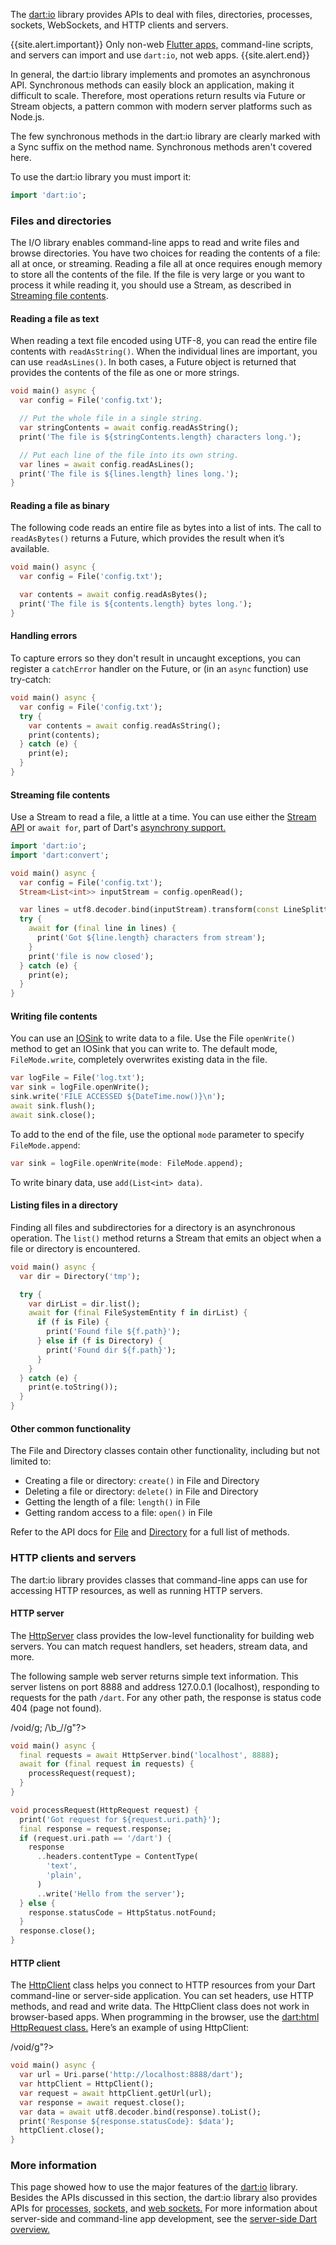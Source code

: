 <?code-excerpt plaster="none"?>

The [dart:io][] library provides APIs to deal with
files, directories, processes, sockets, WebSockets, and HTTP
clients and servers.

{{site.alert.important}}
  Only non-web [Flutter apps,]({{site.flutter}}) command-line scripts, 
  and servers can import and use `dart:io`, not web apps.
{{site.alert.end}}

In general, the dart:io library implements and promotes an asynchronous
API. Synchronous methods can easily block an application, making it
difficult to scale. Therefore, most operations return results via Future
or Stream objects, a pattern common with modern server platforms such as
Node.js.

The few synchronous methods in the dart:io library are clearly marked
with a Sync suffix on the method name. Synchronous methods aren't covered here.

To use the dart:io library you must import it:

<?code-excerpt "misc/test/library_tour/io_test.dart (import)"?>
```dart
import 'dart:io';
```

### Files and directories

The I/O library enables command-line apps to read and write files and
browse directories. You have two choices for reading the contents of a
file: all at once, or streaming. Reading a file all at once requires
enough memory to store all the contents of the file. If the file is very
large or you want to process it while reading it, you should use a
Stream, as described in
[Streaming file contents](#streaming-file-contents).

#### Reading a file as text

When reading a text file encoded using UTF-8, you can read the entire
file contents with `readAsString()`. When the individual lines are
important, you can use `readAsLines()`. In both cases, a Future object
is returned that provides the contents of the file as one or more
strings.

<?code-excerpt "misc/test/library_tour/io_test.dart (readAsString)" replace="/\btest_data\///g"?>
```dart
void main() async {
  var config = File('config.txt');

  // Put the whole file in a single string.
  var stringContents = await config.readAsString();
  print('The file is ${stringContents.length} characters long.');

  // Put each line of the file into its own string.
  var lines = await config.readAsLines();
  print('The file is ${lines.length} lines long.');
}
```


#### Reading a file as binary

The following code reads an entire file as bytes into a list of ints.
The call to `readAsBytes()` returns a Future, which provides the result
when it’s available.

<?code-excerpt "misc/test/library_tour/io_test.dart (readAsBytes)" replace="/\btest_data\///g"?>
```dart
void main() async {
  var config = File('config.txt');

  var contents = await config.readAsBytes();
  print('The file is ${contents.length} bytes long.');
}
```

#### Handling errors

To capture errors so they don't result in uncaught exceptions, you can
register a `catchError` handler on the Future,
or (in an `async` function) use try-catch:

<?code-excerpt "misc/test/library_tour/io_test.dart (try-catch)" replace="/does-not-exist/config/g"?>
```dart
void main() async {
  var config = File('config.txt');
  try {
    var contents = await config.readAsString();
    print(contents);
  } catch (e) {
    print(e);
  }
}
```

#### Streaming file contents

Use a Stream to read a file, a little at a time.
You can use either the [Stream API](/guides/libraries/library-tour#stream)
or `await for`, part of Dart's
[asynchrony support.](/guides/language/language-tour#asynchrony-support)

<?code-excerpt "misc/test/library_tour/io_test.dart (read-from-stream)" replace="/_?test_\w*\/?//g"?>
```dart
import 'dart:io';
import 'dart:convert';

void main() async {
  var config = File('config.txt');
  Stream<List<int>> inputStream = config.openRead();

  var lines = utf8.decoder.bind(inputStream).transform(const LineSplitter());
  try {
    await for (final line in lines) {
      print('Got ${line.length} characters from stream');
    }
    print('file is now closed');
  } catch (e) {
    print(e);
  }
}
```

#### Writing file contents

You can use an [IOSink][] to
write data to a file. Use the File `openWrite()` method to get an IOSink
that you can write to. The default mode, `FileMode.write`, completely
overwrites existing data in the file.

<?code-excerpt "misc/test/library_tour/io_test.dart (write-file)" replace="/\btest_data\///g"?>
```dart
var logFile = File('log.txt');
var sink = logFile.openWrite();
sink.write('FILE ACCESSED ${DateTime.now()}\n');
await sink.flush();
await sink.close();
```

To add to the end of the file, use the optional `mode` parameter to
specify `FileMode.append`:

<?code-excerpt "misc/test/library_tour/io_test.dart (append)" replace="/_?test_\w*\/?//g"?>
```dart
var sink = logFile.openWrite(mode: FileMode.append);
```

To write binary data, use `add(List<int> data)`.


#### Listing files in a directory

Finding all files and subdirectories for a directory is an asynchronous
operation. The `list()` method returns a Stream that emits an object
when a file or directory is encountered.

<?code-excerpt "misc/test/library_tour/io_test.dart (list-dir)" replace="/\btest_data\b/tmp/g"?>
```dart
void main() async {
  var dir = Directory('tmp');

  try {
    var dirList = dir.list();
    await for (final FileSystemEntity f in dirList) {
      if (f is File) {
        print('Found file ${f.path}');
      } else if (f is Directory) {
        print('Found dir ${f.path}');
      }
    }
  } catch (e) {
    print(e.toString());
  }
}
```


#### Other common functionality

The File and Directory classes contain other functionality, including
but not limited to:

-   Creating a file or directory: `create()` in File and Directory
-   Deleting a file or directory: `delete()` in File and Directory
-   Getting the length of a file: `length()` in File
-   Getting random access to a file: `open()` in File

Refer to the API docs for [File][] and [Directory][] for a full
list of methods.


### HTTP clients and servers

The dart:io library provides classes that command-line apps can use for
accessing HTTP resources, as well as running HTTP servers.

#### HTTP server

The [HttpServer][] class
provides the low-level functionality for building web servers. You can
match request handlers, set headers, stream data, and more.

The following sample web server returns simple text information.
This server listens on port 8888 and address 127.0.0.1 (localhost),
responding to requests for the path `/dart`. For any other path,
the response is status code 404 (page not found).

<?code-excerpt "misc/lib/library_tour/io/http_server.dart" replace="/Future\<void\>/void/g; /\b_//g"?>
```dart
void main() async {
  final requests = await HttpServer.bind('localhost', 8888);
  await for (final request in requests) {
    processRequest(request);
  }
}

void processRequest(HttpRequest request) {
  print('Got request for ${request.uri.path}');
  final response = request.response;
  if (request.uri.path == '/dart') {
    response
      ..headers.contentType = ContentType(
        'text',
        'plain',
      )
      ..write('Hello from the server');
  } else {
    response.statusCode = HttpStatus.notFound;
  }
  response.close();
}
```

#### HTTP client

The [HttpClient][] class
helps you connect to HTTP resources from your Dart command-line or
server-side application. You can set headers, use HTTP methods, and read
and write data. The HttpClient class does not work in browser-based
apps. When programming in the browser, use the
[dart:html HttpRequest class.][HttpRequest]
Here’s an example of using HttpClient:

<?code-excerpt "misc/test/library_tour/io_test.dart (client)" replace="/Future\<void\>/void/g"?>
```dart
void main() async {
  var url = Uri.parse('http://localhost:8888/dart');
  var httpClient = HttpClient();
  var request = await httpClient.getUrl(url);
  var response = await request.close();
  var data = await utf8.decoder.bind(response).toList();
  print('Response ${response.statusCode}: $data');
  httpClient.close();
}
```


### More information

This page showed how to use the major features of the [dart:io][] library.
Besides the APIs discussed in this section, the dart:io library also
provides APIs for [processes,][Process] [sockets,][Socket] and
[web sockets.][WebSocket]
For more information about server-side and command-line app development, see the
[server-side Dart overview.](/server)


[library tour]: /guides/libraries/library-tour
[dart:io]: {{site.dart-api}}/{{site.data.pkg-vers.SDK.channel}}/dart-io/dart-io-library.html
[Directory]: {{site.dart-api}}/{{site.data.pkg-vers.SDK.channel}}/dart-io/Directory-class.html
[File]: {{site.dart-api}}/{{site.data.pkg-vers.SDK.channel}}/dart-io/File-class.html
[HttpClient]: {{site.dart-api}}/{{site.data.pkg-vers.SDK.channel}}/dart-io/HttpClient-class.html
[HttpRequest]: {{site.dart-api}}/{{site.data.pkg-vers.SDK.channel}}/dart-html/HttpRequest-class.html
[HttpServer]: {{site.dart-api}}/{{site.data.pkg-vers.SDK.channel}}/dart-io/HttpServer-class.html
[IOSink]: {{site.dart-api}}/{{site.data.pkg-vers.SDK.channel}}/dart-io/IOSink-class.html
[Process]: {{site.dart-api}}/{{site.data.pkg-vers.SDK.channel}}/dart-io/Process-class.html
[Socket]: {{site.dart-api}}/{{site.data.pkg-vers.SDK.channel}}/dart-io/Socket-class.html
[WebSocket]: {{site.dart-api}}/{{site.data.pkg-vers.SDK.channel}}/dart-io/WebSocket-class.html
